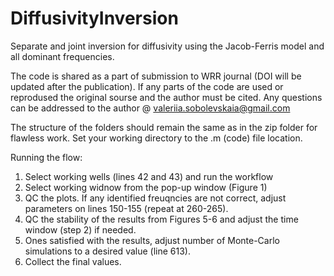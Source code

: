 # DiffusivityInversion
Separate and joint inversion for diffusivity using the Jacob-Ferris model and all dominant frequencies.

The code is shared as a part of submission to WRR journal (DOI will be updated after the publication).
If any parts of the code are used or reprodused the original sourse and the author must be cited.
Any questions can be addressed to the author @ valeriia.sobolevskaia@gmail.com

The structure of the folders should remain the same as in the zip folder for flawless work.
Set your working directory to the .m (code) file location.

Running the flow:
1. Select working wells (lines 42 and 43) and run the workflow
2. Select working widnow from the pop-up window (Figure 1)
3. QC the plots. If any identified freuqncies are not correct, adjust parameters on lines 150-155 (repeat at 260-265).
4. QC the stability of the results from Figures 5-6 and adjust the time window (step 2) if needed.
5. Ones satisfied with the results, adjust number of Monte-Carlo simulations to a desired value (line 613).
6. Collect the final values.
